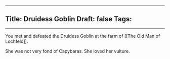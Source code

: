 
---
Title: Druidess Goblin
Draft: false
Tags:
  - 
---

You met and defeated the Druidess Goblin at the farm of [[The Old Man of Lochfeld]].

She was not very fond of Capybaras. She loved her vulture. 